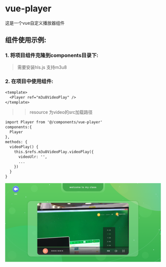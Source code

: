 # vue-player
这是一个vue自定义播放器组件
## 组件使用示例:
### 1. 将项目组件克隆到components目录下:
> 需要安装hls.js 支持m3u8
### 2. 在项目中使用组件:

```
<template>
  <Player ref="m3u8VideoPlay" />
</template>
```
>> resource 为video的src加载路径
```
import Player from '@/components/vue-player'
components:{
  Player
},
methods: {
  videoPlay() {
    this.$refs.m3u8VideoPlay.videoPlay({
      videoUlr: '',
      ...
    })
  }
}
```
![sketch](sketch.png)

